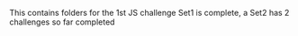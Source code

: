 This contains folders for the 1st JS challenge Set1 is complete, a Set2 has 2 challenges so far completed
